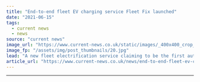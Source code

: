 ```yaml
---
title: "End-to-end fleet EV charging service Fleet Fix launched"
date: "2021-06-15"
tags: 
  - current news
  - news
source: "current news"
image_url: "https://www.current-news.co.uk/static/images/_400x400_crop_center-center/Fleet-Fix-ev-charging-platform-higher-quality-image-Ground-Control.jpg"
image_fp: "/assets/img/post_thumbnails/20.jpg"
lead: "​A new fleet electrification service claiming to be the first automated service to supply, install and manage the entire electric vehicle (EV) charger process has launched."
article_url: "https://www.current-news.co.uk/news/end-to-end-fleet-ev-charging-service-fleet-fix-launched?utm_source=rss-feeds&utm_medium=rss&utm_campaign=rss"
---
```


---
